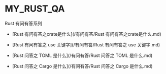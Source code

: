 # MY_RUST_QA
Rust 有问有答系列

- [Rust 有问有答之crate是什么](/有问有答/Rust 有问有答之crate是什么.md)
- [Rust 有问有答之 use 关键字](/有问有答/Rust 有问有答之 use 关键字.md)
- [Rust 问答之 TOML 是什么](/有问有答/Rust 问答之 TOML 是什么.md)

- [Rust 问答之 Cargo 是什么](/有问有答/Rust 问答之 Cargo 是什么.md)